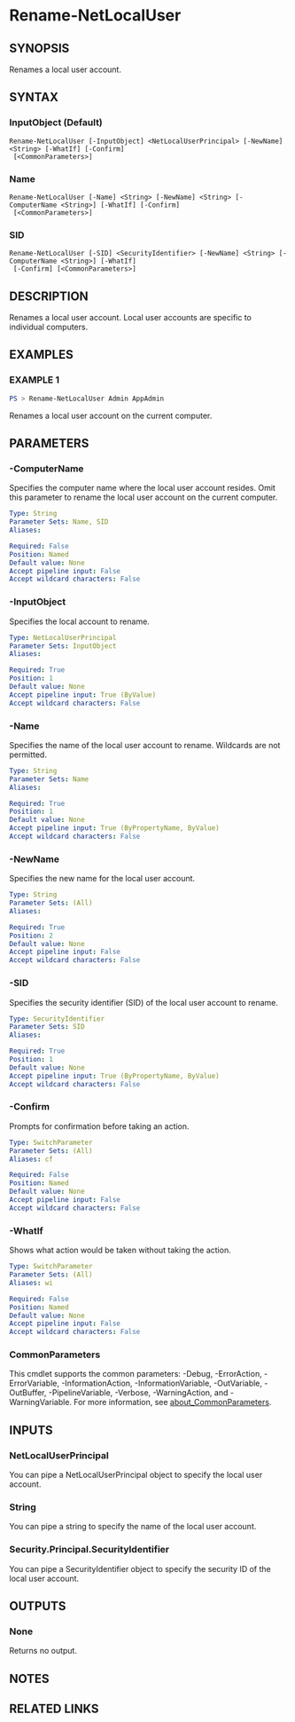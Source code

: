 ﻿---
external help file: NetAccounts-help.xml
Module Name: NetAccounts
schema: 2.0.0
---

# Rename-NetLocalUser

## SYNOPSIS
Renames a local user account.

## SYNTAX

### InputObject (Default)
```
Rename-NetLocalUser [-InputObject] <NetLocalUserPrincipal> [-NewName] <String> [-WhatIf] [-Confirm]
 [<CommonParameters>]
```

### Name
```
Rename-NetLocalUser [-Name] <String> [-NewName] <String> [-ComputerName <String>] [-WhatIf] [-Confirm]
 [<CommonParameters>]
```

### SID
```
Rename-NetLocalUser [-SID] <SecurityIdentifier> [-NewName] <String> [-ComputerName <String>] [-WhatIf]
 [-Confirm] [<CommonParameters>]
```

## DESCRIPTION
Renames a local user account.
Local user accounts are specific to individual computers.

## EXAMPLES

### EXAMPLE 1
```powershell
PS > Rename-NetLocalUser Admin AppAdmin
```
Renames a local user account on the current computer.

## PARAMETERS

### -ComputerName
Specifies the computer name where the local user account resides.
Omit this parameter to rename the local user account on the current computer.

```yaml
Type: String
Parameter Sets: Name, SID
Aliases:

Required: False
Position: Named
Default value: None
Accept pipeline input: False
Accept wildcard characters: False
```

### -InputObject
Specifies the local account to rename.

```yaml
Type: NetLocalUserPrincipal
Parameter Sets: InputObject
Aliases:

Required: True
Position: 1
Default value: None
Accept pipeline input: True (ByValue)
Accept wildcard characters: False
```

### -Name
Specifies the name of the local user account to rename.
Wildcards are not permitted.

```yaml
Type: String
Parameter Sets: Name
Aliases:

Required: True
Position: 1
Default value: None
Accept pipeline input: True (ByPropertyName, ByValue)
Accept wildcard characters: False
```

### -NewName
Specifies the new name for the local user account.

```yaml
Type: String
Parameter Sets: (All)
Aliases:

Required: True
Position: 2
Default value: None
Accept pipeline input: False
Accept wildcard characters: False
```

### -SID
Specifies the security identifier (SID) of the local user account to rename.

```yaml
Type: SecurityIdentifier
Parameter Sets: SID
Aliases:

Required: True
Position: 1
Default value: None
Accept pipeline input: True (ByPropertyName, ByValue)
Accept wildcard characters: False
```

### -Confirm
Prompts for confirmation before taking an action.

```yaml
Type: SwitchParameter
Parameter Sets: (All)
Aliases: cf

Required: False
Position: Named
Default value: None
Accept pipeline input: False
Accept wildcard characters: False
```

### -WhatIf
Shows what action would be taken without taking the action.

```yaml
Type: SwitchParameter
Parameter Sets: (All)
Aliases: wi

Required: False
Position: Named
Default value: None
Accept pipeline input: False
Accept wildcard characters: False
```

### CommonParameters
This cmdlet supports the common parameters: -Debug, -ErrorAction, -ErrorVariable, -InformationAction, -InformationVariable, -OutVariable, -OutBuffer, -PipelineVariable, -Verbose, -WarningAction, and -WarningVariable. For more information, see [about_CommonParameters](http://go.microsoft.com/fwlink/?LinkID=113216).

## INPUTS

### NetLocalUserPrincipal
You can pipe a NetLocalUserPrincipal object to specify the local user account.

### String
You can pipe a string to specify the name of the local user account.

### Security.Principal.SecurityIdentifier
You can pipe a SecurityIdentifier object to specify the security ID of the local user account.

## OUTPUTS

### None
Returns no output.

## NOTES

## RELATED LINKS
